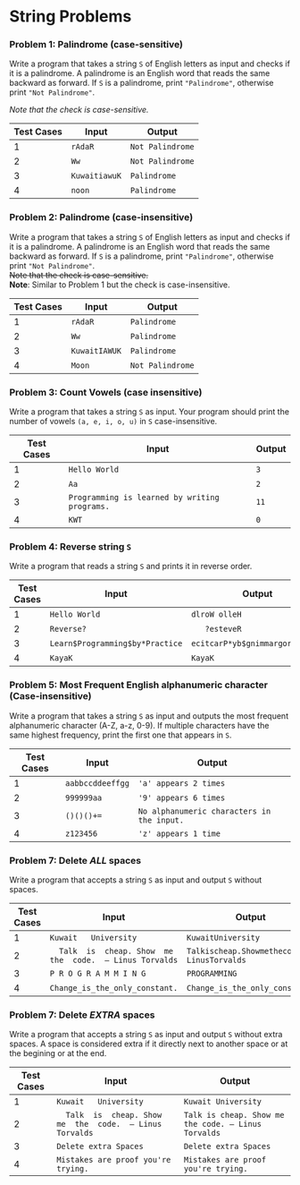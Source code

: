 # String Problems

### Problem 1: Palindrome (case-sensitive)

Write a program that takes a string `S` of English letters as input and checks if it is a palindrome. A palindrome is an English word that reads the same backward as forward. If `S` is a palindrome, print `"Palindrome"`, otherwise print `"Not Palindrome"`.

*Note that the check is case-sensitive.*

| Test Cases | **Input** | **Output** |
|------------|-----------|------------|
| 1          | `rAdaR`   | `Not Palindrome` |
| 2          | `Ww`      | `Not Palindrome` |
| 3          | `KuwaitiawuK` | `Palindrome` |
| 4          | `noon`    | `Palindrome` |

### Problem 2: Palindrome (case-insensitive)

Write a program that takes a string `S` of English letters as input and checks if it is a palindrome. A palindrome is an English word that reads the same backward as forward. If `S` is a palindrome, print `"Palindrome"`, otherwise print `"Not Palindrome"`.  
~~Note that the check is case-sensitive.~~  
**Note**: Similar to Problem 1 but the check is case-insensitive.

| Test Cases | **Input** | **Output** |
|------------|-----------|------------|
| 1          | `rAdaR`   | `Palindrome` |
| 2          | `Ww`      | `Palindrome` |
| 3          | `KuwaitIAWUK` | `Palindrome` |
| 4          | `Moon`    | `Not Palindrome` |

### Problem 3: Count Vowels (case insensitive)

Write a program that takes a string `S` as input. Your program should print the number of vowels `(a, e, i, o, u)` in `S` case-insensitive.

| Test Cases | **Input** | **Output** |
|------------|-----------|------------|
| 1          | `Hello World` | `3` |
| 2          | `Aa`       | `2` |
| 3          | `Programming is learned by writing programs.` | `11` |
| 4          | `KWT`      | `0` |

### Problem 4: Reverse string `S`

Write a program that reads a string `S` and prints it in reverse order.

| Test Cases | **Input** | **Output** |
|------------|-----------|------------|
| 1          | `Hello World` | `dlroW olleH` |
| 2          | `Reverse?   ` | `   ?esteveR` |
| 3          | `Learn$Programming$by*Practice` | `ecitcarP*yb$gnimmargorP$nraeL` |
| 4          | `KayaK`    | `KayaK` |

### Problem 5: Most Frequent English alphanumeric character (Case-insensitive)

Write a program that takes a string `S` as input and outputs the most frequent alphanumeric character (A-Z, a-z, 0-9). If multiple characters have the same highest frequency, print the first one that appears in `S`.

| Test Cases | **Input** | **Output** |
|------------|-----------|------------|
| 1          | `aabbccddeeffgg` | `'a' appears 2 times` |
| 2          | `999999aa` | `'9' appears 6 times` |
| 3          | `()()()+=` | `No alphanumeric characters in the input.` |
| 4          | `z123456`  | `'z' appears 1 time` |

### Problem 7: Delete *ALL* spaces

Write a program that accepts a string `S` as input and output `S` without spaces.


| Test Cases | **Input** | **Output** |
|------------|-----------|------------|
| 1          | `Kuwait   University   ` | `KuwaitUniversity` |
| 2          | `   Talk  is  cheap. Show  me  the  code.  – Linus Torvalds    ` | `Talkischeap.Showmethecode.–LinusTorvalds` |
| 3          | `P R O G R A M M I N G` | `PROGRAMMING` |
| 4          | `Change_is_the_only_constant.`  | `Change_is_the_only_constant.` |


### Problem 7: Delete *EXTRA* spaces

Write a program that accepts a string `S` as input and output `S` without extra spaces. A space is considered extra if it directly next to another space or at the begining or at the end. 


| Test Cases | **Input** | **Output** |
|------------|-----------|------------|
| 1          | `Kuwait   University   ` | `Kuwait University` |
| 2          | `   Talk  is  cheap. Show  me  the  code.  – Linus Torvalds    ` | `Talk is cheap. Show me the code. – Linus Torvalds` |
| 3          | `Delete extra Spaces   ` | `Delete extra Spaces` |
| 4          | `Mistakes are proof you're trying.`  | `Mistakes are proof you're trying.` |
